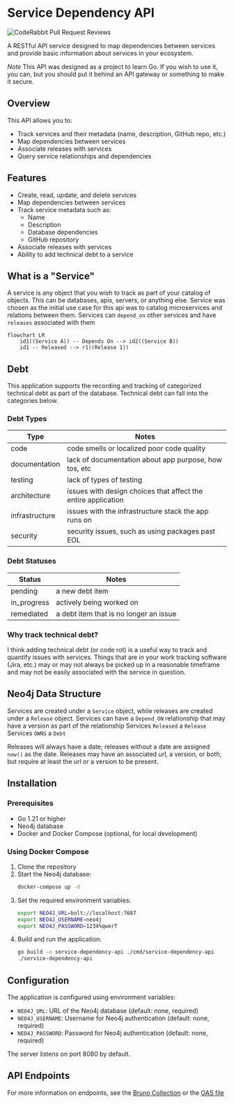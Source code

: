 # Service Dependency API

![CodeRabbit Pull Request Reviews](https://img.shields.io/coderabbit/prs/github/jlpdeveloper/service-dependency-api?utm_source=oss&utm_medium=github&utm_campaign=jlpdeveloper%2Fservice-dependency-api&labelColor=171717&color=FF570A&link=https%3A%2F%2Fcoderabbit.ai&label=CodeRabbit+Reviews)

A RESTful API service designed to map dependencies between services and provide basic information about services in your ecosystem.

_Note_ This API was designed as a project to learn Go. If you wish to use it, you can, but you should put it behind an API gateway or something to make it secure. 

## Overview

This API allows you to:

- Track services and their metadata (name, description, GitHub repo, etc.)
- Map dependencies between services
- Associate releases with services
- Query service relationships and dependencies

## Features

- Create, read, update, and delete services
- Map dependencies between services
- Track service metadata such as:
    - Name
    - Description
    - Database dependencies
    - GitHub repository
- Associate releases with services
- Ability to add technical debt to a service

## What is a "Service"
A service is any object that you wish to track as part of your catalog of objects. This can be databases, apis, servers, or anything else.
Service was chosen as the initial use case for this api was to catalog microservices and relations between them. Services can `depend_on` other services and have `releases` associated with them

```mermaid
flowchart LR
    id1((Service A)) -- Depends On --> id2((Service B))
    id1 -- Released --> r1((Release 1))

```

## Debt
This application supports the recording and tracking of categorized technical debt as part of the database. Technical debt can fall into the categories below.

### Debt Types
| Type           | Notes                                                         |
|----------------|---------------------------------------------------------------|
| code           | code smells or localized poor code quality                    |
| documentation  | lack of documentation about app purpose, how tos, etc         |
| testing        | lack of types of testing                                      |
| architecture   | issues with design choices that affect the entire application |
| infrastructure | issues with the infrastructure stack the app runs on          |
| security       | security issues, such as using packages past EOL              |

### Debt Statuses
| Status      | Notes                                  |
|-------------|----------------------------------------|
| pending     | a new debt item                        |
| in_progress | actively being worked on               |
| remediated  | a debt item that is no longer an issue |

### Why track technical debt?
I think adding technical debt (or code rot) is a useful way to track and quantify issues with services. Things that are in your work tracking software (Jira, etc.)
may or may not always be picked up in a reasonable timeframe and may not be easily associated with the service in question. 

## Neo4j Data Structure
Services are created under a `Service` object, while releases are created under a `Release` object.
Services can have a `Depend_ON` relationship that may have a version as part of the relationship
Services `Released` a `Release`
Services `OWNS` a `Debt`

Releases will always have a date; releases without a date are assigned `now()` as the date. Releases may have an associated url, a version, or both, but require at least the url or a version to be present.

## Installation

### Prerequisites

- Go 1.21 or higher
- Neo4j database
- Docker and Docker Compose (optional, for local development)

### Using Docker Compose

1. Clone the repository
2. Start the Neo4j database:
   ```sh
   docker-compose up -d
   ```
3. Set the required environment variables:
   ```sh
   export NEO4J_URL=bolt://localhost:7687
   export NEO4J_USERNAME=neo4j
   export NEO4J_PASSWORD=1234%qwerT
   ```
4. Build and run the application:
   ```sh
   go build -o service-dependency-api ./cmd/service-dependency-api
   ./service-dependency-api
   ```

## Configuration

The application is configured using environment variables:

- `NEO4J_URL`: URL of the Neo4j database (default: none, required)
- `NEO4J_USERNAME`: Username for Neo4j authentication (default: none, required)
- `NEO4J_PASSWORD`: Password for Neo4j authentication (default: none, required)

The server listens on port 8080 by default.

## API Endpoints

For more information on endpoints, see the [Bruno Collection](./HTTP_COLLECTION) or the [OAS file](./_http_docs/service-dependency.yaml)
